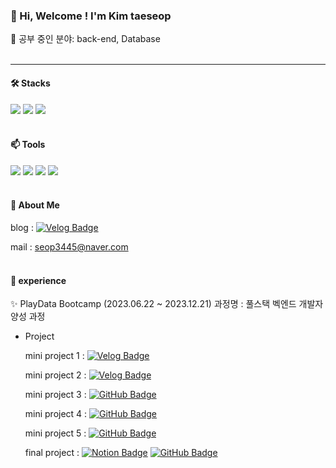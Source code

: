 ### 👋 Hi, Welcome ! I'm Kim taeseop
 👀 공부 중인 분야: back-end, Database
<br/><br/>

 -----
 
#### 🛠️ Stacks
 
 <img src="https://img.shields.io/badge/Java-007396?style=flat-square&logo=Java&logoColor=white"/> <img src="https://img.shields.io/badge/MySQL-4479A1?style=flat-square&logo=MySQL&logoColor=white"/> 
 <img src="https://img.shields.io/badge/Spring Boot-6DB33F?style=flat-square&logo=Spring Boot&logoColor=white"/>
<br/><br/>
  
#### 📫 Tools

 <img src="https://img.shields.io/badge/Visual Studio Code-007ACC?style=flat-square&logo=Visual Studio Code&logoColor=white"/> <img src="https://img.shields.io/badge/GitHub-181717?style=flat-square&logo=GitHub&logoColor=white"/>
 <img src="https://img.shields.io/badge/IntelliJ IDEA-000000?style=flat-square&logo=IntelliJ IDEA&logoColor=white"/>  <img src="https://img.shields.io/badge/DBeaver-382923?style=flat-square&logo=DBeaber&logoColor=white"/> 
<br/><br/>
 
#### 🌱 About Me

blog : [![Velog Badge](https://img.shields.io/badge/Velog-20C997?style=flat-square&logo=Velog&logoColor=white&link=https://velog.io/@kts3445)](https://velog.io/@kts3445)

mail : seop3445@naver.com
<br/><br/>

#### 💞️ experience 

✨ PlayData Bootcamp (2023.06.22 ~ 2023.12.21)
과정명 : 풀스택 벡엔드 개발자 양성 과정

- Project
  
  mini project 1 : [![Velog Badge](https://img.shields.io/badge/Velog-20C997?style=flat-square&logo=Velog&logoColor=white&link=https://velog.io/@kts3445)](https://velog.io/@kts3445/PlayData-Mini-project-1)

  mini project 2 : [![Velog Badge](https://img.shields.io/badge/Velog-20C997?style=flat-square&logo=Velog&logoColor=white&link=https://velog.io/@kts3445)](https://velog.io/@kts3445/PlayData-Mini-project2)

  mini project 3 : [![GitHub Badge](https://img.shields.io/badge/GitHub-181717?style=flat-square&logo=GitHub&logoColor=white&link=https://github.com/)](https://github.com/Kim-taeseop/PlayData_miniProject3)
  
  mini project 4 : [![GitHub Badge](https://img.shields.io/badge/GitHub-181717?style=flat-square&logo=GitHub&logoColor=white&link=https://github.com/)](https://github.com/Kim-taeseop/PlayData_miniProject4)

  mini project 5 : [![GitHub Badge](https://img.shields.io/badge/GitHub-181717?style=flat-square&logo=GitHub&logoColor=white&link=https://github.com/)](https://github.com/Kim-taeseop/PlayData_miniProject5)

  final project :
  [![Notion Badge](https://img.shields.io/badge/Notion-000000?style=flat-square&logo=Notion&logoColor=white&link=https://www.notion.so)](https://www.notion.so/Final-project-3964632668e0462bb5cb0cf209e411da)
  [![GitHub Badge](https://img.shields.io/badge/GitHub-181717?style=flat-square&logo=GitHub&logoColor=white&link=https://github.com/)](https://github.com/Kim-taeseop/PlayData_finalProject)

<!---
Kim-taeseop/Kim-taeseop is a ✨ special ✨ repository because its `README.md` (this file) appears on your GitHub profile.
You can click the Preview link to take a look at your changes.
--->
